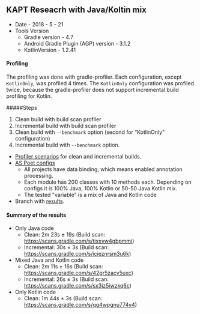 
## KAPT Reseacrh with Java/Koltin mix


* Date - 2018 - 5 - 21
* Tools Version
  * Gradle version - 4.7
  * Android Gradle Plugin (AGP) version - 3.1.2
  * KotlinVersion - 1.2.41

#### Profiling
The profiling was done with gradle-profiler. Each configuration, except `KotlinOnly`, 
was profiled 4 times. The `KotlinOnly` configuration was profiled twice, because 
the gradle-profiler does not support incremental build profiling for Kotlin.


#####Steps
1. Clean build with build scan profiler
2. Incremental build with build scan profiler
3. Clean build with `--benchmark` option (second for “KotlinOnly" configuration)
4. Incremental build with `--benchmark` option. 

* [Profiler scenarios](https://github.com/android/android-studio-poet/blob/master/configs/kapt/v2/gradle-profiler.scenarios) 
for clean and incremental builds. 
* [AS Poet configs](https://github.com/android/android-studio-poet/tree/master/configs/kapt/v2)
   * All projects have data binding, which means enabled annotation processing.
   * Each module has 200 classes with 10 methods each. Depending on configs 
   it is 100% Java, 100% Kotlin or 50-50 Java Kotlin mix.
   * The tested "variable" is a mix of Java and Kotlin code
* Branch with 
      [results](https://github.com/NikitaKozlov/android-studio-poet/tree/kapt-problem-v2-with-results/generated_projects).

####  Summary of the results
* Only Java code
   * Clean: 2m 23s ± 19s (Build scan: https://scans.gradle.com/s/tixxvw4gbpmmi)
   * Incremental: 30s ± 3s (Build scan: https://scans.gradle.com/s/icieznrsm3u6k)
* Mixed Java and Kotlin code
   * Clean: 2m 11s ± 16s  (Build scan: https://scans.gradle.com/s/42gr5zacv5uxc)
   * Incremental: 26s ± 3s (Build scan: https://scans.gradle.com/s/sx3jz5iwzkq6c)
* Only Kotlin code
   * Clean: 1m 44s ± 3s (Build scan: https://scans.gradle.com/s/qg4wpgnu774y4)
